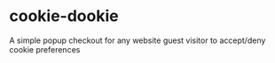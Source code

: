 # cookie-dookie
A simple popup checkout for any website guest visitor to accept/deny cookie preferences
